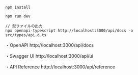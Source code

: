 ```
npm install

npm run dev

// 型ファイルの出力
npx openapi-typescript http://localhost:3000/api/docs -o src/types/api.d.ts
```

・OpenAPI
http://localhost:3000/api/docs

・Swagger UI
http://localhost:3000/api/ui

・API Reference
http://localhost:3000/api/reference
